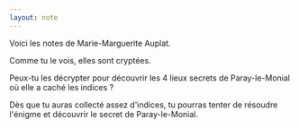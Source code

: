 ```yaml
---
layout: note
---
```


Voici les notes de Marie-Marguerite Auplat.

Comme tu le vois, elles sont cryptées.

Peux-tu les décrypter pour découvrir les 4 lieux secrets de Paray-le-Monial où elle a caché les indices ?

Dès que tu auras collecté assez d'indices, tu pourras tenter de résoudre l'énigme et découvrir le secret de Paray-le-Monial.